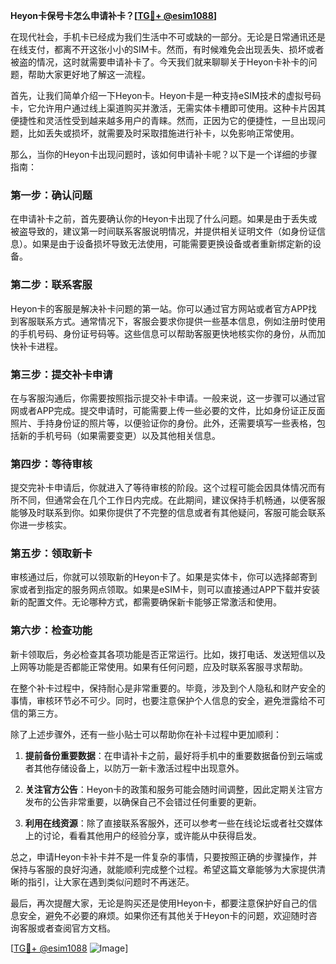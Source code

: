 **Heyon卡保号卡怎么申请补卡？[[TG💪+ @esim1088](https://t.me/s/esim1088)]**

在现代社会，手机卡已经成为我们生活中不可或缺的一部分。无论是日常通讯还是在线支付，都离不开这张小小的SIM卡。然而，有时候难免会出现丢失、损坏或者被盗的情况，这时就需要申请补卡了。今天我们就来聊聊关于Heyon卡补卡的问题，帮助大家更好地了解这一流程。

首先，让我们简单介绍一下Heyon卡。Heyon卡是一种支持eSIM技术的虚拟号码卡，它允许用户通过线上渠道购买并激活，无需实体卡槽即可使用。这种卡片因其便捷性和灵活性受到越来越多用户的青睐。然而，正因为它的便捷性，一旦出现问题，比如丢失或损坏，就需要及时采取措施进行补卡，以免影响正常使用。

那么，当你的Heyon卡出现问题时，该如何申请补卡呢？以下是一个详细的步骤指南：

### **第一步：确认问题**
在申请补卡之前，首先要确认你的Heyon卡出现了什么问题。如果是由于丢失或被盗导致的，建议第一时间联系客服说明情况，并提供相关证明文件（如身份证信息）。如果是由于设备损坏导致无法使用，可能需要更换设备或者重新绑定新的设备。

### **第二步：联系客服**
Heyon卡的客服是解决补卡问题的第一站。你可以通过官方网站或者官方APP找到客服联系方式。通常情况下，客服会要求你提供一些基本信息，例如注册时使用的手机号码、身份证号码等。这些信息可以帮助客服更快地核实你的身份，从而加快补卡进程。

### **第三步：提交补卡申请**
在与客服沟通后，你需要按照指示提交补卡申请。一般来说，这一步骤可以通过官网或者APP完成。提交申请时，可能需要上传一些必要的文件，比如身份证正反面照片、手持身份证的照片等，以便验证你的身份。此外，还需要填写一些表格，包括新的手机号码（如果需要变更）以及其他相关信息。

### **第四步：等待审核**
提交完补卡申请后，你就进入了等待审核的阶段。这个过程可能会因具体情况而有所不同，但通常会在几个工作日内完成。在此期间，建议保持手机畅通，以便客服能够及时联系到你。如果你提供了不完整的信息或者有其他疑问，客服可能会联系你进一步核实。

### **第五步：领取新卡**
审核通过后，你就可以领取新的Heyon卡了。如果是实体卡，你可以选择邮寄到家或者到指定的服务网点领取。如果是eSIM卡，则可以直接通过APP下载并安装新的配置文件。无论哪种方式，都需要确保新卡能够正常激活和使用。

### **第六步：检查功能**
新卡领取后，务必检查其各项功能是否正常运行。比如，拨打电话、发送短信以及上网等功能是否都能正常使用。如果有任何问题，应及时联系客服寻求帮助。

在整个补卡过程中，保持耐心是非常重要的。毕竟，涉及到个人隐私和财产安全的事情，审核环节必不可少。同时，也要注意保护个人信息的安全，避免泄露给不可信的第三方。

除了上述步骤外，还有一些小贴士可以帮助你在补卡过程中更加顺利：

1. **提前备份重要数据**：在申请补卡之前，最好将手机中的重要数据备份到云端或者其他存储设备上，以防万一新卡激活过程中出现意外。
   
2. **关注官方公告**：Heyon卡的政策和服务可能会随时间调整，因此定期关注官方发布的公告非常重要，以确保自己不会错过任何重要的更新。

3. **利用在线资源**：除了直接联系客服外，还可以参考一些在线论坛或者社交媒体上的讨论，看看其他用户的经验分享，或许能从中获得启发。

总之，申请Heyon卡补卡并不是一件复杂的事情，只要按照正确的步骤操作，并保持与客服的良好沟通，就能顺利完成整个过程。希望这篇文章能够为大家提供清晰的指引，让大家在遇到类似问题时不再迷茫。

最后，再次提醒大家，无论是购买还是使用Heyon卡，都要注意保护好自己的信息安全，避免不必要的麻烦。如果你还有其他关于Heyon卡的问题，欢迎随时咨询客服或者查阅官方文档。

[[TG💪+ @esim1088](https://t.me/s/esim1088) ![Image](https://i.postimg.cc/4NQfJmqS/Snipaste-2025-05-13-00-14-12.png)]